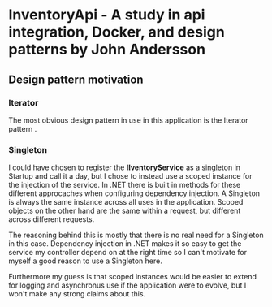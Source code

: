 # InventoryApi - A study in api integration, Docker, and design patterns by John Andersson

## Design pattern motivation



### Iterator

The most obvious design pattern in use in this application is the Iterator pattern
.


### Singleton

I could have chosen to register the **IIventoryService** as a singleton in Startup and call it a day, but I chose to instead use a scoped instance for the injection of the service. In .NET there is built in methods for these different approcaches when configuring dependency injection. A Singleton is always the same instance across all uses in the application. Scoped objects on the other hand are the same within a request, but different across different requests. 

The reasoning behind this is mostly that there is no real need for a Singleton in this case. 
Dependency injection in .NET makes it so easy to get the service my controller depend on at the right time so I can't motivate for myself a good reason to use a Singleton here.

Furthermore my guess is that scoped instances would be easier to extend for logging and asynchronus use if the application were to evolve, 
but I won't make any strong claims about this.
